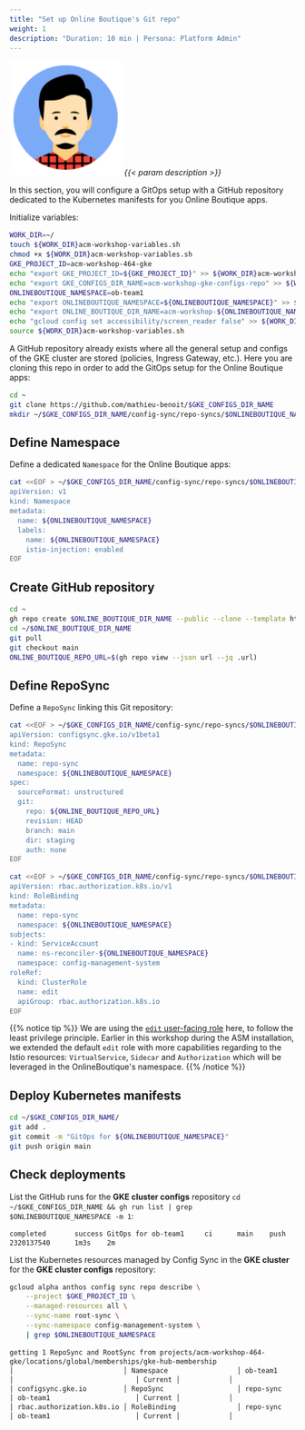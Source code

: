 ```yaml
---
title: "Set up Online Boutique's Git repo"
weight: 1
description: "Duration: 10 min | Persona: Platform Admin"
---
```

![Platform Admin](/images/platform-admin.png)
_{{< param description >}}_

In this section, you will configure a GitOps setup with a GitHub repository dedicated to the Kubernetes manifests for you Online Boutique apps.

Initialize variables:
```Bash
WORK_DIR=~/
touch ${WORK_DIR}acm-workshop-variables.sh
chmod +x ${WORK_DIR}acm-workshop-variables.sh
GKE_PROJECT_ID=acm-workshop-464-gke
echo "export GKE_PROJECT_ID=${GKE_PROJECT_ID}" >> ${WORK_DIR}acm-workshop-variables.sh
echo "export GKE_CONFIGS_DIR_NAME=acm-workshop-gke-configs-repo" >> ${WORK_DIR}acm-workshop-variables.sh
ONLINEBOUTIQUE_NAMESPACE=ob-team1
echo "export ONLINEBOUTIQUE_NAMESPACE=${ONLINEBOUTIQUE_NAMESPACE}" >> ${WORK_DIR}acm-workshop-variables.sh
echo "export ONLINE_BOUTIQUE_DIR_NAME=acm-workshop-${ONLINEBOUTIQUE_NAMESPACE}-repo" >> ${WORK_DIR}acm-workshop-variables.sh
echo "gcloud config set accessibility/screen_reader false" >> ${WORK_DIR}acm-workshop-variables.sh
source ${WORK_DIR}acm-workshop-variables.sh
```

A GitHub repository already exists where all the general setup and configs of the GKE cluster are stored (policies, Ingress Gateway, etc.). Here you are cloning this repo in order to add the GitOps setup for the Online Boutique apps:
```Bash
cd ~
git clone https://github.com/mathieu-benoit/$GKE_CONFIGS_DIR_NAME
mkdir ~/$GKE_CONFIGS_DIR_NAME/config-sync/repo-syncs/$ONLINEBOUTIQUE_NAMESPACE
```

## Define Namespace

Define a dedicated `Namespace` for the Online Boutique apps:
```Bash
cat <<EOF > ~/$GKE_CONFIGS_DIR_NAME/config-sync/repo-syncs/$ONLINEBOUTIQUE_NAMESPACE/namespace.yaml
apiVersion: v1
kind: Namespace
metadata:
  name: ${ONLINEBOUTIQUE_NAMESPACE}
  labels:
    name: ${ONLINEBOUTIQUE_NAMESPACE}
    istio-injection: enabled
EOF
```

## Create GitHub repository

```Bash
cd ~
gh repo create $ONLINE_BOUTIQUE_DIR_NAME --public --clone --template https://github.com/mathieu-benoit/config-sync-app-template-repo
cd ~/$ONLINE_BOUTIQUE_DIR_NAME
git pull
git checkout main
ONLINE_BOUTIQUE_REPO_URL=$(gh repo view --json url --jq .url)
```

## Define RepoSync

Define a `RepoSync` linking this Git repository:
```Bash
cat <<EOF > ~/$GKE_CONFIGS_DIR_NAME/config-sync/repo-syncs/$ONLINEBOUTIQUE_NAMESPACE/repo-sync.yaml
apiVersion: configsync.gke.io/v1beta1
kind: RepoSync
metadata:
  name: repo-sync
  namespace: ${ONLINEBOUTIQUE_NAMESPACE}
spec:
  sourceFormat: unstructured
  git:
    repo: ${ONLINE_BOUTIQUE_REPO_URL}
    revision: HEAD
    branch: main
    dir: staging
    auth: none
EOF
```

```Bash
cat <<EOF > ~/$GKE_CONFIGS_DIR_NAME/config-sync/repo-syncs/$ONLINEBOUTIQUE_NAMESPACE/repo-sync-role-binding.yaml
apiVersion: rbac.authorization.k8s.io/v1
kind: RoleBinding
metadata:
  name: repo-sync
  namespace: ${ONLINEBOUTIQUE_NAMESPACE}
subjects:
- kind: ServiceAccount
  name: ns-reconciler-${ONLINEBOUTIQUE_NAMESPACE}
  namespace: config-management-system
roleRef:
  kind: ClusterRole
  name: edit
  apiGroup: rbac.authorization.k8s.io
EOF
```
{{% notice tip %}}
We are using the [`edit` user-facing role](https://kubernetes.io/docs/reference/access-authn-authz/rbac/#user-facing-roles) here, to follow the least privilege principle. Earlier in this workshop during the ASM installation, we extended the default `edit` role with more capabilities regarding to the Istio resources: `VirtualService`, `Sidecar` and `Authorization` which will be leveraged in the OnlineBoutique's namespace.
{{% /notice %}}

## Deploy Kubernetes manifests

```Bash
cd ~/$GKE_CONFIGS_DIR_NAME/
git add .
git commit -m "GitOps for ${ONLINEBOUTIQUE_NAMESPACE}"
git push origin main
```

## Check deployments

List the GitHub runs for the **GKE cluster configs** repository `cd ~/$GKE_CONFIGS_DIR_NAME && gh run list | grep $ONLINEBOUTIQUE_NAMESPACE -m 1`:
```Plaintext
completed       success GitOps for ob-team1     ci      main    push    2320137540      1m3s    2m
```

List the Kubernetes resources managed by Config Sync in the **GKE cluster** for the **GKE cluster configs** repository:
```Bash
gcloud alpha anthos config sync repo describe \
    --project $GKE_PROJECT_ID \
    --managed-resources all \
    --sync-name root-sync \
    --sync-namespace config-management-system \
    | grep $ONLINEBOUTIQUE_NAMESPACE
```
```Plaintext
getting 1 RepoSync and RootSync from projects/acm-workshop-464-gke/locations/global/memberships/gke-hub-membership
│                           │ Namespace                 │ ob-team1                            │                              │ Current │            │
│ configsync.gke.io         │ RepoSync                  │ repo-sync                           │ ob-team1                     │ Current │            │
│ rbac.authorization.k8s.io │ RoleBinding               │ repo-sync                           │ ob-team1                     │ Current │            │
```